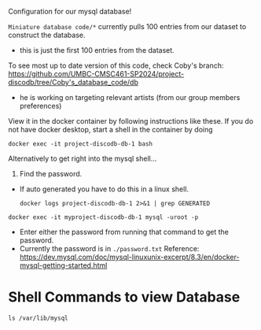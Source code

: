 Configuration for our mysql database!

`Miniature database code/*` currently pulls 100 entries from our dataset to construct the database.
- this is just the first 100 entries from the dataset.

To see most up to date version of this code, check Coby's branch:
https://github.com/UMBC-CMSC461-SP2024/project-discodb/tree/Coby's_database_code/db
- he is working on targeting relevant artists (from our group members preferences) 

View it in the docker container by following instructions like these.
If you do not have docker desktop, start a shell in the container by doing
```shell
docker exec -it project-discodb-db-1 bash
```
Alternatively to get right into the mysql shell...

1. Find the password. 
- If auto generated you have to do this in a linux shell.
    ```
    docker logs project-discodb-db-1 2>&1 | grep GENERATED
    ```
```shell
docker exec -it myproject-discodb-db-1 mysql -uroot -p
```
- Enter either the password from running that command to get the password. 
- Currently the password is in `./password.txt`
Reference: https://dev.mysql.com/doc/mysql-linuxunix-excerpt/8.3/en/docker-mysql-getting-started.html


# Shell Commands to view Database
```shell
ls /var/lib/mysql
```
